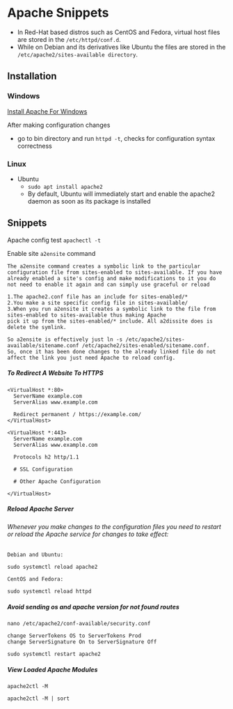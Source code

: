 # Apache Snippets

+ In Red-Hat based distros such as CentOS and Fedora, virtual host files are stored in the `/etc/httpd/conf.d`. 
+ While on Debian and its derivatives like Ubuntu the files are stored in the `/etc/apache2/sites-available directory`.

## Installation

### Windows
[Install Apache For Windows](https://www.apachelounge.com/download/)

After making configuration changes
+ go to bin directory and run `httpd -t`, checks for configuration syntax correctness

### Linux
- Ubuntu
  - `sudo apt install apache2` 
  - By default, Ubuntu will immediately start and enable the apache2 daemon as soon as its package is installed


## Snippets

Apache config test
```apachectl -t```

Enable site `a2ensite` command
```
The a2ensite command creates a symbolic link to the particular configuration file from sites-enabled to sites-available. If you have already enabled a site's config and make modifications to it you do not need to enable it again and can simply use graceful or reload

1.The apache2.conf file has an include for sites-enabled/*
2.You make a site specific config file in sites-available/
3.When you run a2ensite it creates a symbolic link to the file from sites-enabled to sites-available thus making Apache 
pick it up from the sites-enabled/* include. All a2dissite does is delete the symlink.

So a2ensite is effectively just ln -s /etc/apache2/sites-available/sitename.conf /etc/apache2/sites-enabled/sitename.conf. 
So, once it has been done changes to the already linked file do not affect the link you just need Apache to reload config.
```

##### To Redirect A Website To HTTPS
```
<VirtualHost *:80> 
  ServerName example.com
  ServerAlias www.example.com

  Redirect permanent / https://example.com/
</VirtualHost>

<VirtualHost *:443>
  ServerName example.com
  ServerAlias www.example.com

  Protocols h2 http/1.1

  # SSL Configuration

  # Other Apache Configuration

</VirtualHost>

```

##### Reload Apache Server
###### Whenever you make changes to the configuration files you need to restart or reload the Apache service for changes to take effect:
```
Debian and Ubuntu:

sudo systemctl reload apache2

CentOS and Fedora:

sudo systemctl reload httpd
```

##### Avoid sending os and apache version for not found routes
```
nano /etc/apache2/conf-available/security.conf

change ServerTokens OS to ServerTokens Prod
change ServerSignature On to ServerSignature Off

sudo systemctl restart apache2
```

##### View Loaded Apache Modules
```
apache2ctl -M

apache2ctl -M | sort
```
